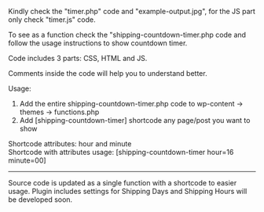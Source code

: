 Kindly check the "timer.php" code and "example-output.jpg", for the JS part only check "timer.js" code.

To see as a function check the "shipping-countdown-timer.php code and follow the usage instructions to show countdown timer.

Code includes 3 parts: CSS, HTML and JS.

Comments inside the code will help you to understand better.

Usage: 
1) Add the entire shipping-countdown-timer.php code to wp-content -> themes -> functions.php
2) Add [shipping-countdown-timer] shortcode any page/post you want to show

Shortcode attributes: hour and minute   
Shortcode with attributes usage: [shipping-countdown-timer hour=16 minute=00]

-----

Source code is updated as a single function with a shortcode to easier usage. Plugin includes settings for Shipping Days and Shipping Hours will be developed soon.
